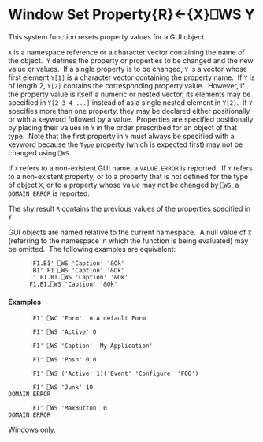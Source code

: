 




<h1 class="heading"><span class="name">Window Set Property</span><span class="command">{R}←{X}⎕WS Y</span></h1>

This system function resets property values for a GUI object.


`X` is a namespace reference or a character vector containing the name of the object.  `Y` defines the property or properties to be changed and the new value or values.  If a single property is to be changed, `Y` is a vector whose first element `Y[1]` is a character vector containing the property name.  If `Y` is of length 2, `Y[2]` contains the corresponding property value.  However, if the property value is itself a numeric or nested vector, its elements may be specified in `Y[2 3 4 ...]` instead of as a single nested element in `Y[2]`.  If `Y` specifies more than one property, they may be declared either positionally or with a keyword followed by a value.  Properties are specified positionally by placing their values in `Y` in the order prescribed for an object of that type.  Note that the first property in `Y` must always be specified with a keyword because the `Type` property (which is expected first) may not be changed using `⎕WS`.



If `X` refers to a non-existent GUI name, a `VALUE ERROR` is reported.  If `Y` refers to a non-existent property, or to a property that is not defined for the type of object `X`, or to a property whose value may not be changed by `⎕WS`, a `DOMAIN ERROR` is reported.


The shy result `R` contains the previous values of the properties specified in `Y`.


GUI objects are named relative to the current namespace.  A null value of `X` (referring to the namespace in which the function is being evaluated) may be omitted.  The following examples are equivalent:
```apl
      'F1.B1' ⎕WS 'Caption' '&Ok'
      'B1' F1.⎕WS 'Caption' '&Ok'
      '' F1.B1.⎕WS 'Caption' '&Ok'
      F1.B1.⎕WS 'Caption' '&Ok'
```

#### Examples
```apl
      'F1' ⎕WC 'Form'  ⍝ A default Form
 
      'F1' ⎕WS 'Active' 0
 
      'F1' ⎕WS 'Caption' 'My Application'
 
      'F1' ⎕WS 'Posn' 0 0
 
      'F1' ⎕WS ('Active' 1)('Event' 'Configure' 'FOO')
 
      'F1' ⎕WS 'Junk' 10
DOMAIN ERROR
 
      'F1' ⎕WS 'MaxButton' 0
DOMAIN ERROR
```


Windows only.


